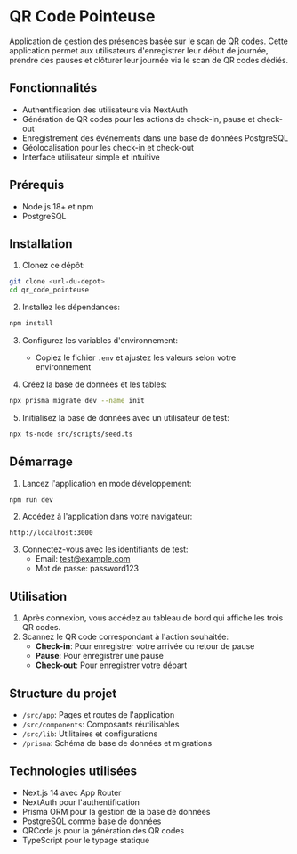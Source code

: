 # QR Code Pointeuse

Application de gestion des présences basée sur le scan de QR codes. Cette application permet aux utilisateurs d'enregistrer leur début de journée, prendre des pauses et clôturer leur journée via le scan de QR codes dédiés.

## Fonctionnalités

- Authentification des utilisateurs via NextAuth
- Génération de QR codes pour les actions de check-in, pause et check-out
- Enregistrement des événements dans une base de données PostgreSQL
- Géolocalisation pour les check-in et check-out
- Interface utilisateur simple et intuitive

## Prérequis

- Node.js 18+ et npm
- PostgreSQL

## Installation

1. Clonez ce dépôt:
```bash
git clone <url-du-depot>
cd qr_code_pointeuse
```

2. Installez les dépendances:
```bash
npm install
```

3. Configurez les variables d'environnement:
   - Copiez le fichier `.env` et ajustez les valeurs selon votre environnement

4. Créez la base de données et les tables:
```bash
npx prisma migrate dev --name init
```

5. Initialisez la base de données avec un utilisateur de test:
```bash
npx ts-node src/scripts/seed.ts
```

## Démarrage

1. Lancez l'application en mode développement:
```bash
npm run dev
```

2. Accédez à l'application dans votre navigateur:
```
http://localhost:3000
```

3. Connectez-vous avec les identifiants de test:
   - Email: test@example.com
   - Mot de passe: password123

## Utilisation

1. Après connexion, vous accédez au tableau de bord qui affiche les trois QR codes.
2. Scannez le QR code correspondant à l'action souhaitée:
   - **Check-in**: Pour enregistrer votre arrivée ou retour de pause
   - **Pause**: Pour enregistrer une pause
   - **Check-out**: Pour enregistrer votre départ

## Structure du projet

- `/src/app`: Pages et routes de l'application
- `/src/components`: Composants réutilisables
- `/src/lib`: Utilitaires et configurations
- `/prisma`: Schéma de base de données et migrations

## Technologies utilisées

- Next.js 14 avec App Router
- NextAuth pour l'authentification
- Prisma ORM pour la gestion de la base de données
- PostgreSQL comme base de données
- QRCode.js pour la génération des QR codes
- TypeScript pour le typage statique
